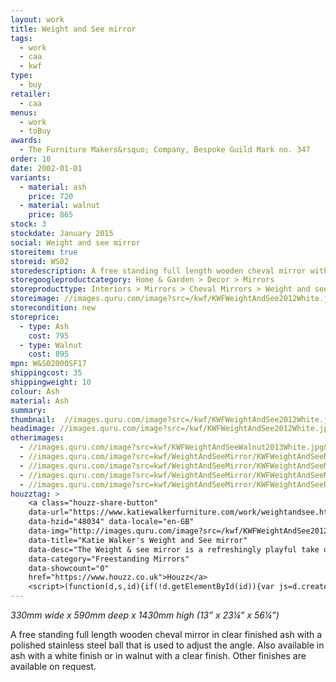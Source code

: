 ```yaml
---
layout: work
title: Weight and See mirror
tags:
  - work
  - caa
  - kwf
type:
  - buy
retailer:
  - caa
menus:
  - work
  - toBuy
awards:
  - The Furniture Makers&rsquo; Company, Bespoke Guild Mark no. 347
order: 10
date: 2002-01-01
variants:
  - material: ash
    price: 720
  - material: walnut
    price: 865
stock: 3
stockdate: January 2015
social: Weight and see mirror
storeitem: true
storeid: WS02
storedescription: A free standing full length wooden cheval mirror with a polished stainless steel ball that is used to adjust the angle
storegoogleproductcategory: Home & Garden > Decor > Mirrors
storeproducttype: Interiors > Mirrors > Cheval Mirrors > Weight and see
storeimage: //images.quru.com/image?src=/kwf/KWFWeightAndSee2012White.jpg&height=350&left=0.2267&top=0.0333&right=0.853&bottom=0.967&strip=1
storecondition: new
storeprice: 
  - type: Ash
    cost: 795
  - type: Walnut
    cost: 895
mpn: W&S02000SF17
shippingcost: 35
shippingweight: 10
colour: Ash
material: Ash
summary:
thumbnail:  //images.quru.com/image?src=/kwf/KWFWeightAndSee2012White.jpg&width=175&height=175&fill=%23ffffff&left=0.2267&top=0.0333&right=0.853&bottom=0.967&strip=1
headimage: //images.quru.com/image?src=/kwf/KWFWeightAndSee2012White.jpg&height=1000&left=0.2267&top=0.0333&right=0.853&bottom=0.967&fill=auto&strip=1
otherimages:
  - //images.quru.com/image?src=kwf/KWFWeightAndSeeWalnut2013White.jpg&fill=auto&strip=1
  - //images.quru.com/image?src=kwf/WeightAndSeeMirror/KWFWeightAndSeeMirrorThreeAshBlueRed.jpg&fill=auto&strip=1
  - //images.quru.com/image?src=kwf/WeightAndSeeMirror/KWFWeightAndSeeMirrorBackAndFrontTwiceBueAndRed.jpg&fill=auto&strip=1
  - //images.quru.com/image?src=kwf/WeightAndSeeMirror/KWFWeightAndSeeMirrorBlueStripe.jpg&fill=auto&strip=1
  - //images.quru.com/image?src=kwf/WeightAndSeeMirror/KWFWeightAndSeeRed.jpg&fill=auto&strip=1
houzztag: >
    <a class="houzz-share-button" 
    data-url="https://www.katiewalkerfurniture.com/work/weightandsee.html" 
    data-hzid="48034" data-locale="en-GB" 
    data-img="http://images.quru.com/image?src=/kwf/KWFWeightAndSee2012White.jpg&height=350&left=0.2267&top=0.0333&right=0.853&bottom=0.967&strip=1&width=342" 
    data-title="Katie Walker's Weight and See mirror" 
    data-desc="The Weight & see mirror is a refreshingly playful take on the traditional freestanding full length wooden cheval mirror. Simply move the highly polished stainless steel ball to change the mirrors angle. It is beautifully crafted in the UK from wood from sustainable sources and finished with a natural hard wax oil. Size 330mm wide x 590mm deep x 1430mm high (13” x 23¼” x 56¼”)" 
    data-category="Freestanding Mirrors" 
    data-showcount="0" 
    href="https://www.houzz.co.uk">Houzz</a>
    <script>(function(d,s,id){if(!d.getElementById(id)){var js=d.createElement(s);js.id=id;js.async=true;js.src="//www.houzz.co.uk/js/widgets.js?"+(new Date().getTime());var ss=d.getElementsByTagName(s)[0];ss.parentNode.insertBefore(js,ss);}})(document,"script","houzzwidget-js");</script>
---
```

*330mm wide x 590mm deep x 1430mm high*
*(13&rdquo; x 23&frac14;&rdquo; x 56&frac14;&rdquo;)*

A free standing full length wooden cheval mirror in clear finished ash with a polished stainless steel ball that is used to adjust the angle.
Also available in ash with a white finish or in walnut with a clear finish. Other finishes are available on request.
